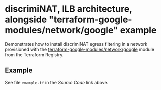 # discrimiNAT, ILB architecture, alongside "terraform-google-modules/network/google" example

Demonstrates how to install discrimiNAT egress filtering in a network provisioned with the [terraform-google-modules/network/google](https://registry.terraform.io/modules/terraform-google-modules/network/google) module from the Terraform Registry.

## Example

See file `example.tf` in the _Source Code_ link above.
